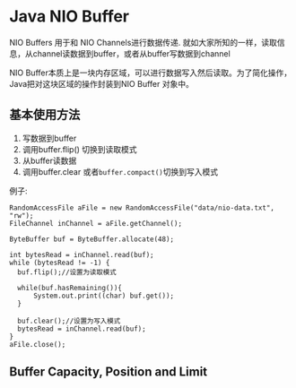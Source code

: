 # Java NIO Buffer

NIO Buffers 用于和 NIO Channels进行数据传递. 就如大家所知的一样，读取信息，从channel读数据到buffer，或者从buffer写数据到channel

NIO Buffer本质上是一块内存区域，可以进行数据写入然后读取。为了简化操作，Java把对这块区域的操作封装到NIO Buffer 对象中。

## 基本使用方法

1. 写数据到buffer
2. 调用buffer.flip\(\)  切换到读取模式
3. 从buffer读数据
4. 调用buffer.clear 或者`buffer.compact()`切换到写入模式

例子:

```
RandomAccessFile aFile = new RandomAccessFile("data/nio-data.txt", "rw");
FileChannel inChannel = aFile.getChannel();

ByteBuffer buf = ByteBuffer.allocate(48);

int bytesRead = inChannel.read(buf); 
while (bytesRead != -1) {
  buf.flip();//设置为读取模式

  while(buf.hasRemaining()){
      System.out.print((char) buf.get());
  }

  buf.clear();//设置为写入模式
  bytesRead = inChannel.read(buf);
}
aFile.close();
```



## Buffer Capacity, Position and Limit



